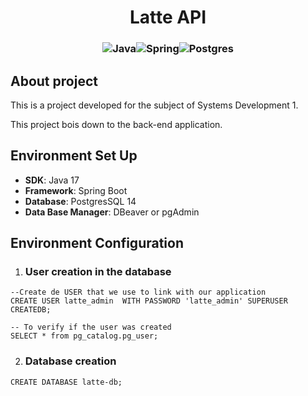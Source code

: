 # <center>Latte API</center>

### <center> ![Java](https://img.shields.io/badge/java-%23ED8B00.svg?style=for-the-badge&logo=java&logoColor=white)![Spring](https://img.shields.io/badge/spring-%236DB33F.svg?style=for-the-badge&logo=spring&logoColor=white)![Postgres](https://img.shields.io/badge/postgres-%23316192.svg?style=for-the-badge&logo=postgresql&logoColor=white)</center>


## About project

This is a project developed for the subject of Systems Development 1.

This project bois down to the back-end application.


## Environment Set Up

* __SDK__: Java 17
* __Framework__: Spring Boot
* __Database__: PostgresSQL 14
* __Data Base Manager__: DBeaver or pgAdmin

## Environment Configuration

1. ### User creation in the database
```postgresql
--Create de USER that we use to link with our application
CREATE USER latte_admin  WITH PASSWORD 'latte_admin' SUPERUSER CREATEDB;

-- To verify if the user was created
SELECT * from pg_catalog.pg_user;
```

2. ### Database creation

```postgresql
CREATE DATABASE latte-db;
````
